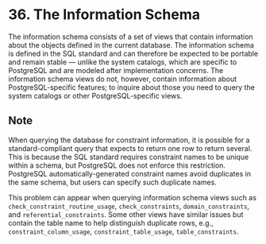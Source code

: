 # 36. The Information Schema

The information schema consists of a set of views that contain information about the objects defined in the current database. The information schema is defined in the SQL standard and can therefore be expected to be portable and remain stable — unlike the system catalogs, which are specific to PostgreSQL and are modeled after implementation concerns. The information schema views do not, however, contain information about PostgreSQL-specific features; to inquire about those you need to query the system catalogs or other PostgreSQL-specific views.

## Note

When querying the database for constraint information, it is possible for a standard-compliant query that expects to return one row to return several. This is because the SQL standard requires constraint names to be unique within a schema, but PostgreSQL does not enforce this restriction. PostgreSQL automatically-generated constraint names avoid duplicates in the same schema, but users can specify such duplicate names.

This problem can appear when querying information schema views such as `check_constraint_routine_usage`, `check_constraints`, `domain_constraints`, and `referential_constraints`. Some other views have similar issues but contain the table name to help distinguish duplicate rows, e.g., `constraint_column_usage`, `constraint_table_usage`, `table_constraints`.

